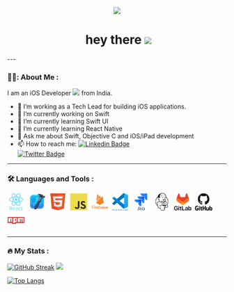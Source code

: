 
<div id="header" align="center">
  <img src="https://media.giphy.com/media/M9gbBd9nbDrOTu1Mqx/giphy.gif" width="100"/>
</div>

<h1 align="center">
  <img src="https://komarev.com/ghpvc/?username=gurjnderSingh&style=flat-square&color=blue" alt=""/>
  hey there
  <img src="https://media.giphy.com/media/hvRJCLFzcasrR4ia7z/giphy.gif" width="30px"/>
</h1>
<!-- <div align="center">
  <img src="https://media.giphy.com/media/bAQH7WXKqtIBrPs7sR/giphy.gif" width="600" height="300"/>
</div> -->
---

### 👨‍💻: About Me :

 I am an iOS Developer <img src="https://media.giphy.com/media/WUlplcMpOCEmTGBtBW/giphy.gif" height="30"> from India.

- :telescope: I’m working as a Tech Lead for building iOS applications.
- 🔭 I’m currently working on Swift
- 🌱 I’m currently learning Swift UI
- 🌱 I’m currently learning React Native
- 💬 Ask me about Swift, Objective C and iOS/iPad development
- :mailbox: How to reach me: [![Linkedin Badge](https://img.shields.io/badge/-GurjinderSingh-blue?style=flat&logo=Linkedin&logoColor=white)](https://www.linkedin.com/in/gurjinder-singh-094424251) <div id="badges">
  <a href="https://twitter.com/Gurjinderssingh">
    <img src="https://img.shields.io/badge/Twitter-blue?style=for-the-badge&logo=twitter&logoColor=white" alt="Twitter Badge"/>
  </a>
</div>

---

### :hammer_and_wrench: Languages and Tools :
<div>

  <img src="https://github.com/devicons/devicon/blob/master/icons/react/react-original-wordmark.svg" title="React" alt="React" width="40" height="40"/>&nbsp;
  <img src="https://github.com/devicons/devicon/blob/master/icons/xcode/xcode-original.svg" title="Spring" alt="Xcode" width="40" height="40"/>&nbsp;
  <img src="https://github.com/devicons/devicon/blob/master/icons/html5/html5-original.svg" title="HTML5" alt="HTML" width="40" height="40"/>&nbsp;
  <img src="https://github.com/devicons/devicon/blob/master/icons/javascript/javascript-original.svg" title="JavaScript" alt="JavaScript" width="40" height="40"/>&nbsp;
  <img src="https://github.com/devicons/devicon/blob/master/icons/firebase/firebase-plain-wordmark.svg" title="Firebase" alt="Firebase" width="40" height="40"/>&nbsp;
      <img src="https://github.com/devicons/devicon/blob/master/icons/vscode/vscode-original-wordmark.svg" title="Spring" alt="Xcode" width="40" height="40"/>&nbsp;
    <img src="https://github.com/devicons/devicon/blob/master/icons/jira/jira-original-wordmark.svg" title="Spring" alt="Xcode" width="40" height="40"/>&nbsp;
    <img src="https://github.com/devicons/devicon/blob/master/icons/jenkins/jenkins-line.svg" title="Spring" alt="Xcode" width="40" height="40"/>&nbsp;
    <img src="https://github.com/devicons/devicon/blob/master/icons/gitlab/gitlab-original-wordmark.svg" title="Spring" alt="Xcode" width="40" height="40"/>&nbsp;
    <img src="https://github.com/devicons/devicon/blob/master/icons/github/github-original-wordmark.svg" title="Spring" alt="Xcode" width="40" height="40"/>&nbsp;
      <img src="https://github.com/devicons/devicon/blob/master/icons/npm/npm-original-wordmark.svg" title="Spring" alt="Xcode" width="40" height="40"/>&nbsp;
</div>

---
### :fire: My Stats :
[![GitHub Streak](http://github-readme-streak-stats.herokuapp.com?user=gurjnderSingh&theme=radical&date_format=M%20j%5B%2C%20Y%5D&mode=weekly)](https://git.io/streak-stats) <img src="https://github-readme-stats.vercel.app/api?username=gurjnderSingh&show_icons=true&theme=dark">

[![Top Langs](https://github-readme-stats.vercel.app/api/top-langs/?username=gurjnderSingh&layout=compact&theme=vision-friendly-dark)](https://github.com/gurjnderSingh/github-readme-stats)




